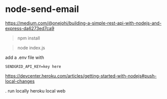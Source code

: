 # node-send-email

https://medium.com/@onejohi/building-a-simple-rest-api-with-nodejs-and-express-da6273ed7ca9


> npm install

> node index.js

add a .env file  with

```
SENDGRID_API_KEY=key here

```



https://devcenter.heroku.com/articles/getting-started-with-nodejs#push-local-changes

 . run locally
 heroku local web